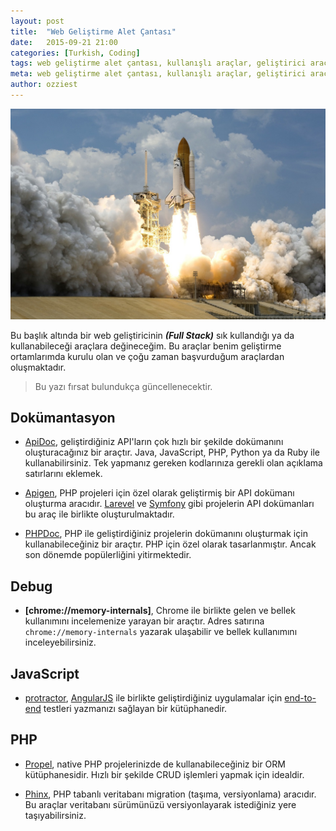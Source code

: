 ```yaml
---
layout: post
title:  "Web Geliştirme Alet Çantası"
date:   2015-09-21 21:00
categories: [Turkish, Coding]
tags: web geliştirme alet çantası, kullanışlı araçlar, geliştirici araçları, yardımcı araçlar, eklentiler
meta: web geliştirme alet çantası, kullanışlı araçlar, geliştirici araçları, yardımcı araçlar, eklentiler
author: ozziest
---
```


<div class="flex justify-center pt-4 pb-4">
    <a href="https://pixabay.com/en/rocket-launch-rocket-take-off-nasa-67643/" target="_blank">
        <img src="/images/posts/coding.jpg" />
    </a>
</div>

Bu başlık altında bir web geliştiricinin ***(Full Stack)*** sık kullandığı ya da kullanabileceği araçlara değineceğim. Bu araçlar benim geliştirme ortamlarımda kurulu olan ve çoğu zaman başvurduğum araçlardan oluşmaktadır. 

> Bu yazı fırsat bulundukça güncellenecektir. 

## Dokümantasyon

- [ApiDoc](http://apidocjs.com/), geliştirdiğiniz API'ların çok hızlı bir şekilde dokümanını oluşturacağınız bir araçtır. Java, JavaScript, PHP, Python ya da Ruby ile kullanabilirsiniz. Tek yapmanız gereken kodlarınıza gerekli olan açıklama satırlarını eklemek. 

- [Apigen](http://www.apigen.org/), PHP projeleri için özel olarak geliştirmiş bir API dokümanı oluşturma aracıdır. [Larevel](http://laravel.com) ve [Symfony](https://symfony.com/) gibi projelerin API dokümanları bu araç ile birlikte oluşturulmaktadır. 

- [PHPDoc](http://www.phpdoc.org), PHP ile geliştirdiğiniz projelerin dokümanını oluşturmak için kullanabileceğiniz bir araçtır. PHP için özel olarak tasarlanmıştır. Ancak son dönemde popülerliğini yitirmektedir.

## Debug 

- **[chrome://memory-internals]**, Chrome ile birlikte gelen ve bellek kullanımını incelemenize yarayan bir araçtır. Adres satırına `chrome://memory-internals` yazarak ulaşabilir ve bellek kullanımını inceleyebilirsiniz.

## JavaScript

- [protractor](https://angular.github.io/protractor), [AngularJS](https://angularjs.org/) ile birlikte geliştirdiğiniz uygulamalar için [end-to-end](https://www.techopedia.com/definition/7035/end-to-end-test) testleri yazmanızı sağlayan bir kütüphanedir.

## PHP 

- [Propel](http://propelorm.org), native PHP projelerinizde de kullanabileceğiniz bir ORM kütüphanesidir. Hızlı bir şekilde CRUD işlemleri yapmak için idealdir.

- [Phinx](https://phinx.org), PHP tabanlı veritabanı migration (taşıma, versiyonlama) aracıdır. Bu araçlar veritabanı sürümünüzü versiyonlayarak istediğiniz yere taşıyabilirsiniz.
